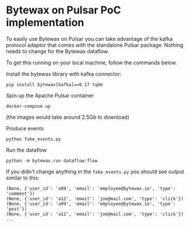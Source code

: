 # Bytewax on Pulsar PoC implementation

To easily use Bytewax on Pulsar you can take advantage of the kafka protocol adaptor that comes with the standalone Pulsar package. Nothing needs to change for the Bytewax dataflow.

To get this running on your local machine, follow the commands below.

Install the bytewax library with kafka connector:
```
pip install bytewax[kafka]==0.17 tqdm
```

Spin up the Apache Pulsar container
```
docker-compose up
```
(the images would take around 2.5Gb to download)

Produce events
```
python fake_events.py
```

Run the dataflow
```
python -m bytewax.run dataflow:flow
```

If you didn't change anything in the `fake_events.py` you should see output similar to this:
```text
(None, {'user_id': 'a99', 'email': 'employee@bytewax.io', 'type': 'comment'})
(None, {'user_id': 'a12', 'email': 'joe@mail.com', 'type': 'click'})
(None, {'user_id': 'a99', 'email': 'employee@bytewax.io', 'type': 'post'})
(None, {'user_id': 'a12', 'email': 'joe@mail.com', 'type': 'click'})
...
```
